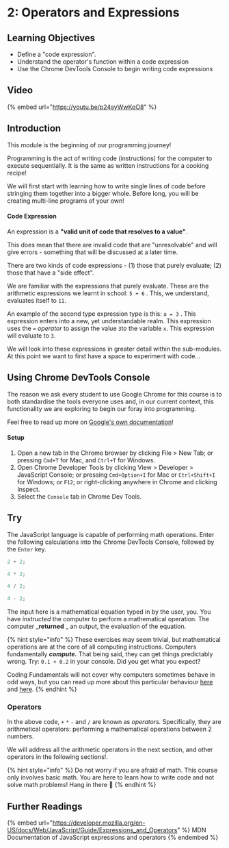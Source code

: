 # 2: Operators and Expressions

## Learning Objectives

- Define a "code expression".
- Understand the operator's function within a code expression
- Use the Chrome DevTools Console to begin writing code expressions

## Video

{% embed url="https://youtu.be/p24syWwKoO8" %}

## Introduction

This module is the beginning of our programming journey!

Programming is the act of writing code (instructions) for the computer to execute sequentially. It is the same as written instructions for a cooking recipe!

We will first start with learning how to write single lines of code before stringing them together into a bigger whole. Before long, you will be creating multi-line programs of your own!

#### **Code Expression**

An expression is a **"valid unit of code that resolves to a value"**.

This does mean that there are invalid code that are "unresolvable" and will give errors - something that will be discussed at a later time.

There are two kinds of code expressions - (1) those that purely evaluate; (2) those that have a "side effect".

We are familiar with the expressions that purely evaluate. These are the arithmetic expressions we learnt in school: `5 + 6` . This, we understand, evaluates itself to `11`.

An example of the second type expression type is this: `a = 3` . This expression enters into a new, yet understandable realm. This expression uses the `=` _operator_ to assign the value `3`to the variable `x`. This expression will evaluate to `3`.

We will look into these expressions in greater detail within the sub-modules. At this point we want to first have a space to experiment with code...

## Using Chrome DevTools Console

The reason we ask every student to use Google Chrome for this course is to both standardise the tools everyone uses and, in our current context, this functionality we are exploring to begin our foray into programming.&#x20;

Feel free to read up more on [Google's own documentation](https://developer.chrome.com/docs/devtools/console/)!

#### **Setup**

1. Open a new tab in the Chrome browser by clicking File > New Tab; or pressing `Cmd+T` for Mac, and `Ctrl+T` for Windows.
2. Open Chrome Developer Tools by clicking View > Developer > JavaScript Console; or pressing `Cmd+Option+I` for Mac or `Ctrl+Shift+I` for Windows; or `F12`; or right-clicking anywhere in Chrome and clicking Inspect.
3. Select the `Console` tab in Chrome Dev Tools.

## Try

The JavaScript language is capable of performing math operations. Enter the following calculations into the Chrome DevTools Console, followed by the `Enter` key.

```javascript
2 + 2;
```

```javascript
4 * 2;
```

```javascript
4 / 2;
```

```javascript
4 - 2;
```

The input here is a mathematical equation typed in by the user, you. You have _instructed_ the computer to perform a mathematical operation. The computer \_**returned** \_ an output, the evaluation of the equation.

{% hint style="info" %}
These exercises may seem trivial, but mathematical operations are at the core of all computing instructions. Computers fundamentally _**compute.**_ That being said, they can get things predictably wrong. Try: `0.1 + 0.2` in your console. Did you get what you expect?

Coding Fundamentals will not cover why computers sometimes behave in odd ways, but you can read up more about this particular behaviour [here](https://0.30000000000000004.com) and [here](https://betterprogramming.pub/why-is-0-1-0-2-not-equal-to-0-3-in-most-programming-languages-99432310d476).
{% endhint %}

### Operators

In the above code, `+` `*` `-` and `/` are known as _operators._ Specifically, they are arithmetical operators: performing a mathematical operations between 2 numbers.

We will address all the arithmetic operators in the next section, and other operators in the following sections!.

{% hint style="info" %}
Do not worry if you are afraid of math. This course only involves basic math. You are here to learn how to write code and not solve math problems! Hang in there 💪
{% endhint %}

## Further Readings

{% embed url="https://developer.mozilla.org/en-US/docs/Web/JavaScript/Guide/Expressions_and_Operators" %}
MDN Documentation of JavaScript expressions and operators
{% endembed %}
